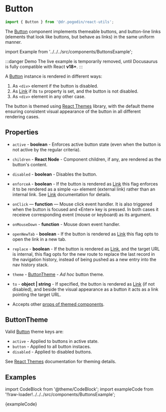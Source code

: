 # Button

```jsx
import { Button } from '@dr.pogodin/react-utils';
```

The [Button] component implements themeable buttons, and button-line links
(elements that look like buttons, but behave as links) in the same uniform manner.

import Example from '../../../src/components/ButtonsExample';

:::danger Demo
The live example is temporarily removed, until Docusaurus is fully
compatible with React **v18+**.
:::

A [Button] instance is rendered in different ways:
1.  As `<div>` element if the button is disabled.
2.  As [Link] if its `to` property is set, and the button is not disabled.
3.  As `<div>` element in any other case.

The button is themed using [React Themes] library, with the default theme
ensuring consistent visual appearance of the button in all different rendering
cases.

## Properties
- `active` - **boolean** - Enforces active button state (even when the button is
  not active by the regular criteria).
- `children` - **React Node** - Component children, if any, are rendered as
  the button's content.
- `disabled` - **boolean** - Disables the button.
- `enforceA` - **boolean** - If the button is rendered as [Link] this flag
  enforces it to be rendered as a simple `<a>` element (external link) rather
  than an internal link. See [Link] documentation for details.

- `onClick` &mdash; **function** &mdash; Mouse click event handler. It is also
  triggered when the button is focused and &laquo;Enter&raquo; key is pressed.
  In both cases it receieve corresponding event (mouse or keyboard) as its
  argument.

- `onMouseDown` - **function** - Mouse down event handler.
- `openNewTab` - **boolean** - If the button is rendered as [Link] this flag
  opts to open the link in a new tab.
- `replace` - **boolean** - If the button is rendered as [Link], and the target
  URL is internal, this flag opts for the new route to replace the last record
  in the navigation history, instead of being pushed as a new entry into the nav
  history stack.
- `theme` - [ButtonTheme](#buttontheme) - _Ad hoc_ button theme.
- `to` - **object | string** - If specified, the button is rendered as [Link]
  (if not disabled), and beside the visual appearance as a button it acts as
  a link pointing the target URL.
- Accepts other
  [props of themed components](https://dr.pogodin.studio/docs/react-themes/docs/api/components#themedcomponent).

## ButtonTheme

Valid [Button] theme keys are:

- `active` - Applied to buttons in active state.
- `button` - Applied to all button instaces.
- `disabled` - Applied to disabled buttons.

See [React Themes] documentation for theming details.

## Examples

import CodeBlock from '@theme/CodeBlock';
import exampleCode from '!!raw-loader!../../../src/components/ButtonsExample';

<CodeBlock className="language-jsx">{exampleCode}</CodeBlock>

[Button]: /docs/api/components/button
[Examples]: #examples
[Link]: /docs/api/components/link
[React Themes]: https://dr.pogodin.studio/docs/react-themes

